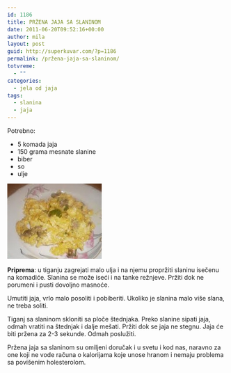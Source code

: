 ```yaml
---
id: 1186
title: PRŽENA JAJA SA SLANINOM
date: 2011-06-20T09:52:16+00:00
author: mila
layout: post
guid: http://superkuvar.com/?p=1186
permalink: /pržena-jaja-sa-slaninom/
totvreme:
  - ""
categories:
  - jela od jaja
tags:
  - slanina
  - jaja
---
```

Potrebno:

  * 5 komada jaja
  * 150 grama mesnate slanine
  * biber
  * so
  * ulje

<img class="alignnone size-full wp-image-1187" title="przenajaja" src="/wp-content/uploads/2011/06/przenajaja1-e1308563523984.jpg" alt="" width="217" height="173" /> 

**Priprema**: u tiganju zagrejati malo ulja i na njemu propržiti slaninu isečenu na komadiće. Slanina se može iseći i na tanke režnjeve. Pržiti dok ne porumeni i pusti dovoljno masnoće.

Umutiti jaja, vrlo malo posoliti i pobiberiti. Ukoliko je slanina malo više slana, ne treba soliti.

Tiganj sa slaninom skloniti sa ploče štednjaka. Preko slanine sipati jaja, odmah vratiti na štednjak i dalje mešati. Pržiti dok se jaja ne stegnu. Jaja će biti pržena za 2-3 sekunde. Odmah poslužiti.

Pržena jaja sa slaninom su omiljeni doručak i u svetu i kod nas, naravno za one koji ne vode računa o kalorijama koje unose hranom i nemaju problema sa povišenim holesterolom.